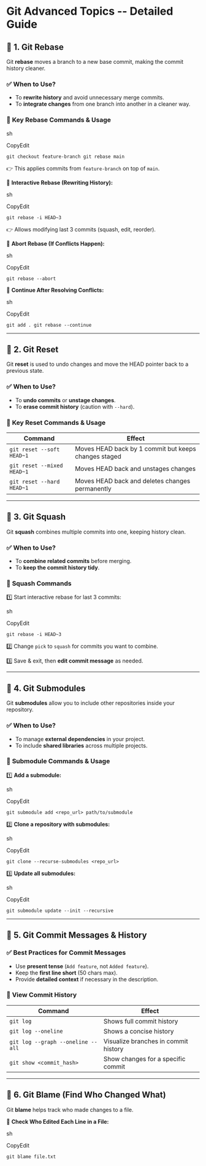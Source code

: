 **Git Advanced Topics -- Detailed Guide**
========================================

**🔹 1. Git Rebase**
--------------------

Git **rebase** moves a branch to a new base commit, making the commit history cleaner.

### ✅ **When to Use?**

-   To **rewrite history** and avoid unnecessary merge commits.
-   To **integrate changes** from one branch into another in a cleaner way.

### 🔹 **Key Rebase Commands & Usage**

sh

CopyEdit

`git checkout feature-branch
git rebase main`

👉 This applies commits from `feature-branch` on top of `main`.

🔹 **Interactive Rebase (Rewriting History):**

sh

CopyEdit

`git rebase -i HEAD~3`

👉 Allows modifying last 3 commits (squash, edit, reorder).

🔹 **Abort Rebase (If Conflicts Happen):**

sh

CopyEdit

`git rebase --abort`

🔹 **Continue After Resolving Conflicts:**

sh

CopyEdit

`git add .
git rebase --continue`

* * * * *

**🔹 2. Git Reset**
-------------------

Git **reset** is used to undo changes and move the HEAD pointer back to a previous state.

### ✅ **When to Use?**

-   To **undo commits** or **unstage changes**.
-   To **erase commit history** (caution with `--hard`).

### 🔹 **Key Reset Commands & Usage**

| Command | Effect |
| --- | --- |
| `git reset --soft HEAD~1` | Moves HEAD back by 1 commit but keeps changes staged |
| `git reset --mixed HEAD~1` | Moves HEAD back and unstages changes |
| `git reset --hard HEAD~1` | Moves HEAD back and deletes changes permanently |

* * * * *

**🔹 3. Git Squash**
--------------------

Git **squash** combines multiple commits into one, keeping history clean.

### ✅ **When to Use?**

-   To **combine related commits** before merging.
-   To **keep the commit history tidy**.

### 🔹 **Squash Commands**

1️⃣ Start interactive rebase for last 3 commits:

sh

CopyEdit

`git rebase -i HEAD~3`

2️⃣ Change `pick` to `squash` for commits you want to combine.

3️⃣ Save & exit, then **edit commit message** as needed.

* * * * *

**🔹 4. Git Submodules**
------------------------

Git **submodules** allow you to include other repositories inside your repository.

### ✅ **When to Use?**

-   To manage **external dependencies** in your project.
-   To include **shared libraries** across multiple projects.

### 🔹 **Submodule Commands & Usage**

1️⃣ **Add a submodule:**

sh

CopyEdit

`git submodule add <repo_url> path/to/submodule`

2️⃣ **Clone a repository with submodules:**

sh

CopyEdit

`git clone --recurse-submodules <repo_url>`

3️⃣ **Update all submodules:**

sh

CopyEdit

`git submodule update --init --recursive`

* * * * *

**🔹 5. Git Commit Messages & History**
---------------------------------------

### ✅ **Best Practices for Commit Messages**

-   Use **present tense** (`Add feature`, not `Added feature`).
-   Keep the **first line short** (50 chars max).
-   Provide **detailed context** if necessary in the description.

### 🔹 **View Commit History**

| Command | Effect |
| --- | --- |
| `git log` | Shows full commit history |
| `git log --oneline` | Shows a concise history |
| `git log --graph --oneline --all` | Visualize branches in commit history |
| `git show <commit_hash>` | Show changes for a specific commit |

* * * * *

**🔹 6. Git Blame (Find Who Changed What)**
-------------------------------------------

Git **blame** helps track who made changes to a file.

🔹 **Check Who Edited Each Line in a File:**

sh

CopyEdit

`git blame file.txt`